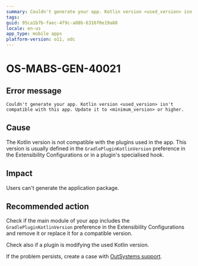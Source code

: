 ```yaml
---
summary: Couldn't generate your app. Kotlin version <used_version> isn't compatible with this app. Update it to <minimum_version> or higher.
tags:
guid: 95ca1b7b-faec-4f9c-a88b-6316f0e19a88
locale: en-us
app_type: mobile apps
platform-version: o11, odc
---
```


# OS-MABS-GEN-40021

## Error message

`Couldn't generate your app. Kotlin version <used_version> isn't compatible with this app. Update it to <minimum_version> or higher.`

## Cause

The Kotlin version is not compatible with the plugins used in the app. This version is usually defined in the `GradlePluginKotlinVersion` preference in the Extensibility Configurations or in a plugin's specialised hook.

## Impact

Users can't generate the application package.

## Recommended action

Check if the main module of your app includes the `GradlePluginKotlinVersion` preference in the Extensibility Configurations and remove it or replace it for a compatible version.

Check also if a plugin is modifying the used Kotlin version.

If the problem persists, create a case with [OutSystems support](https://www.outsystems.com/support/portal/open-support-case?ErrorCode=OS-MABS-GEN-40021).

